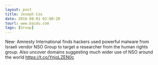 ```yaml
---
layout: post
title: Joseph Cox
date: 2018-08-01 02:00:20
tourl: www.baidu.com
tags: [Group]
---
```

New: Amnesty International finds hackers used powerful malware from Israeli vendor NSO Group to target a researcher from the human rights group. Also uncover domains suggesting much wider use of NSO around the world https://t.co/YnjoLZEN0c